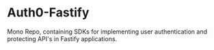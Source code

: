 # Auth0-Fastify

Mono Repo, containing SDKs for implementing user authentication and protecting API's in Fastify applications.

